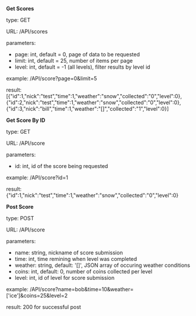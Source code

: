 **Get Scores** 

type: GET 

URL: /API/scores 

parameters:
 - page: int, default = 0, page of data to be requested
 - limit: int, default = 25, number of items per page
 - level: int, default = -1 (all levels), filter results by level id
 
  
 example: /API/score?page=0&limit=5 
 
 result: [{"id":1,"nick":"test","time":1,"weather":"snow","collected":"0","level":0},{"id":2,"nick":"test","time":1,"weather":"snow","collected":"0","level":0},{"id":3,"nick":"bill","time":1,"weather":"[]","collected":"1","level":0}]
 
 **Get Score By ID** 

type: GET 

URL: /API/score

parameters:
 - id: int, id of the score being requested 

  
 example: /API/score?id=1
 
 result: {"id":1,"nick":"test","time":1,"weather":"snow","collected":"0","level":0}
 
   **Post Score** 

type: POST 

URL: /API/score 

parameters:
 - name: string, nickname of score submission
 - time: int, time remining when level was completed
 - weather: string, default: '[]', JSON array of occuring weather conditions
 - coins: int, default: 0, number of coins collected per level
 - level: int, id of level for score submission

  
 example: /API/score?name=bob&time=10&weather=['ice']&coins=25&level=2
 
 result: 200 for successful post